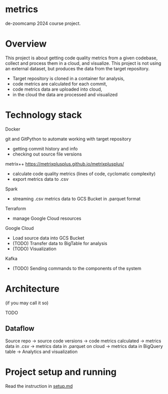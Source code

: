 # metrics
de-zoomcamp 2024 course project.

# Overview

This project is about getting code quality metrics from a given codebase, collect and process them in a cloud, and visualize. This project is not using an external dataset, but produces the data from the target repository.
 - Target repository is cloned in a container for analysis,
 - code metrics are calculated for each commit,
 - code metrics data are uploaded into cloud,
 - in the cloud the data are processed and visualized

# Technology stack

Docker

git and GitPython to automate working with target repository
  - getting commit history and info
  - checking out source file versions

metrix++ https://metrixplusplus.github.io/metrixplusplus/
  - calculate code quality metrics (lines of code, cyclomatic complexity)
  - export metrics data to .csv

Spark
  - streaming .csv metrics data to GCS Bucket in .parquet format

Terraform
  - manage Google Cloud resources

Google Cloud
  - Load source data into GCS Bucket
  - (TODO) Transfer data to BigTable for analysis
  - (TODO) Visualization

Kafka
  - (TODO) Sending commands to the components of the system

# Architecture

(if you may call it so)

TODO

## Dataflow

Source repo -> source code versions -> code metrics calculated -> metrics data in .csv -> metrics data in .parquet on cloud -> metrics data in BigQuery table -> Analytics and visualization

# Project setup and running
Read the instruction in [setup.md](setup.md)